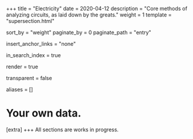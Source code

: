 +++
title = "Electricity"
date = 2020-04-12
description = "Core methods of analyzing circuits, as laid down by the greats."
weight = 1
template = "supersection.html"

sort_by = "weight"
paginate_by = 0
paginate_path = "entry"

insert_anchor_links = "none"

in_search_index = true

render = true

transparent = false

aliases = []

# Your own data.
[extra]
+++
All sections are works in progress. 